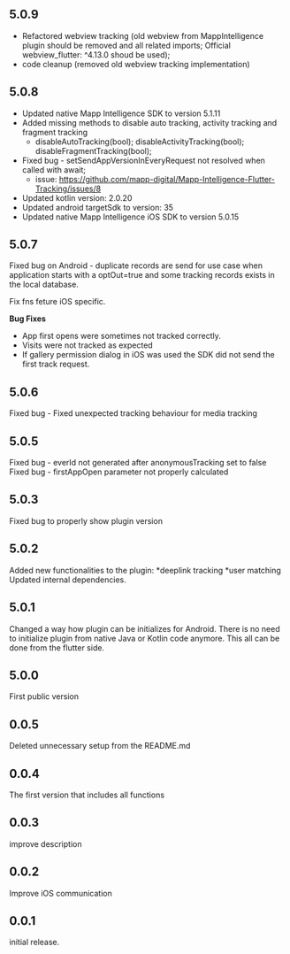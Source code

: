 ## 5.0.9
- Refactored webview tracking (old webview from MappIntelligence plugin should be removed and all related imports; Official webview_flutter: ^4.13.0 shoud be used);
- code cleanup (removed old webview tracking implementation)

## 5.0.8
- Updated native Mapp Intelligence SDK to version 5.1.11
- Added missing methods to disable auto tracking, activity tracking and fragment tracking
  - disableAutoTracking(bool); disableActivityTracking(bool); disableFragmentTracking(bool);
- Fixed bug - setSendAppVersionInEveryRequest not resolved when called with await;
  - issue: https://github.com/mapp-digital/Mapp-Intelligence-Flutter-Tracking/issues/8
- Updated kotlin version: 2.0.20
- Updated android targetSdk to version: 35
- Updated native Mapp Intelligence iOS SDK to version 5.0.15

## 5.0.7

Fixed bug on Android - duplicate records are send for use case when application starts with a optOut=true and some tracking records exists in the local database.

Fix fns feture iOS specific.

**Bug Fixes**

- App first opens were sometimes not tracked correctly.
- Visits were not tracked as expected
- If gallery permission dialog in iOS was used the SDK did not send the first track request.

## 5.0.6

Fixed bug - Fixed unexpected tracking behaviour for media tracking

## 5.0.5

Fixed bug - everId not generated after anonymousTracking set to false
Fixed bug - firstAppOpen parameter not properly calculated

## 5.0.3

Fixed bug to properly show plugin version

## 5.0.2

Added new functionalities to the plugin:
*deeplink tracking
*user matching
Updated internal dependencies.

## 5.0.1

Changed a way how plugin can be initializes for Android. There is no need to initialize plugin from native Java or Kotlin code anymore. This all can be done from the flutter side.

## 5.0.0

First public version

## 0.0.5

Deleted unnecessary setup from the README.md

## 0.0.4

The first version that includes all functions

## 0.0.3

improve description

## 0.0.2

Improve iOS communication

## 0.0.1

initial release.
